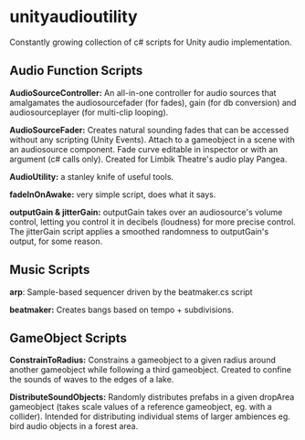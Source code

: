 # unityaudioutility
Constantly growing collection of c# scripts for Unity audio implementation.


## Audio Function Scripts

**AudioSourceController:** An all-in-one controller for audio sources that amalgamates the audiosourcefader (for fades), gain (for db conversion) and audiosourceplayer (for multi-clip looping).

**AudioSourceFader:** Creates natural sounding fades that can be accessed without any scripting (Unity Events). Attach to a gameobject in a scene with an audiosource component. Fade curve editable in inspector or with an argument (c# calls only). Created for Limbik Theatre's audio play Pangea.

**AudioUtility:** a stanley knife of useful tools.

**fadeInOnAwake:** very simple script, does what it says.

**outputGain & jitterGain:** outputGain takes over an audiosource's volume control, letting you control it in decibels (loudness) for more precise control. The jitterGain script applies a smoothed randomness to outputGain's output, for some reason.


## Music Scripts

**arp**: Sample-based sequencer driven by the beatmaker.cs script

**beatmaker:** Creates bangs based on tempo + subdivisions.


## GameObject Scripts

**ConstrainToRadius:** Constrains a gameobject to a given radius around another gameobject while following a third gameobject. Created to confine the sounds of waves to the edges of a lake.

**DistributeSoundObjects:** Randomly distributes prefabs in a given dropArea gameobject (takes scale values of a reference gameobject, eg. with a collider). Intended for distributing individual stems of larger ambiences eg. bird audio objects in a forest area.

